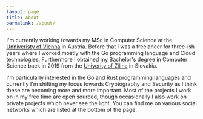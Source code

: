 ```yaml
---
layout: page
title: About
permalink: /about/
---
```


I'm currently working towards my MSc in Computer Science at the <a href="https://www.univie.ac.at/en/">Unniveristy of Vienna</a> in Austria. Before that I was a freelancer for three-ish years where I worked mostly with the Go programming
language and Cloud technologies. Furthermore I obtained my Bachelor's degree in Computer Science back in 2019 from the <a href="https://www.uniza.sk/index.php/en/">Univerity of Zilina</a> in Slovakia.

 I'm particularly interested in the Go and Rust programming languages and currently I'm shifting my focus towards Cryptography and Security as I think these are becoming more and more important. Most of the projects I work on in my free time are open sourced,
 though occasionally I also work on private projects which never see the light. You can find me on various social networks which are listed at the bottom of the page.
